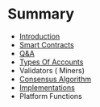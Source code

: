 # Summary

* [Introduction](README.md)
* [Smart Contracts](smart-contracts.md)
* [Q&A](qanda.md)
* [Types Of Accounts](types-of-accounts.md)
* Validators \( Miners\)
* [Consensus Algorithm](consensus-algorithm.md)
* [Implementations](implementations.md)
* Platform Functions

